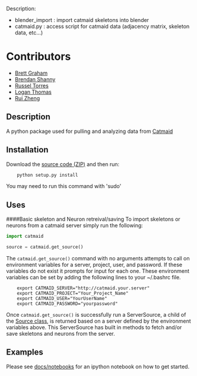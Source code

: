 Description:
- blender_import : import catmaid skeletons into blender
- catmaid.py : access script for catmaid data (adjacency matrix, skeleton data, etc...)

# Contributors

* [Brett Graham](https://github.com/braingram)
* [Brendan Shanny](https://github.com/brenshanny)
* [Russel Torres](https://github.com/RussTorres)
* [Logan Thomas](https://github.com/Lathomas42)
* [Rui Zheng](https://github.com/rui14)

## Description

A python package used for pulling and analyzing data from [Catmaid](www.catmaid.org)

## Installation

Download the [source code (ZIP)](https://github.com/htem/catmaid_tools/archive/module.zip "catmaid_tools source code") and then run:
```python
    python setup.py install
```
You may need to run this command with 'sudo'

## Uses

####Basic skeleton and Neuron retreival/saving
To import skeletons or neurons from a catmaid server simply run the following:
```python
import catmaid

source = catmaid.get_source()
```
The `catmaid.get_source()` command with no arguments attempts to call on environment variables for a server, project, user, and password. If these variables do not exist it prompts for input for each one. These environment variables can be set by adding the following lines to your ~/.bashrc file.
```
    export CATMAID_SERVER="http://catmaid.your.server"
    export CATMAID_PROJECT="Your_Project_Name"
    export CATMAID_USER="YourUserName"
    export CATMAID_PASSWORD="yourpassword"
```
Once `catmaid.get_source()` is successfully run a ServerSource, a child of the [Source class](https://github.com/htem/catmaid_tools/blob/module/catmaid/source.py#L60), is returned based on a server defined by the environment variables above. This ServerSource has built in methods to fetch and/or save skeletons and neurons from the server.

## Examples

Please see [docs/notebooks](docs/notebooks) for an ipython notebook on how to get started.
